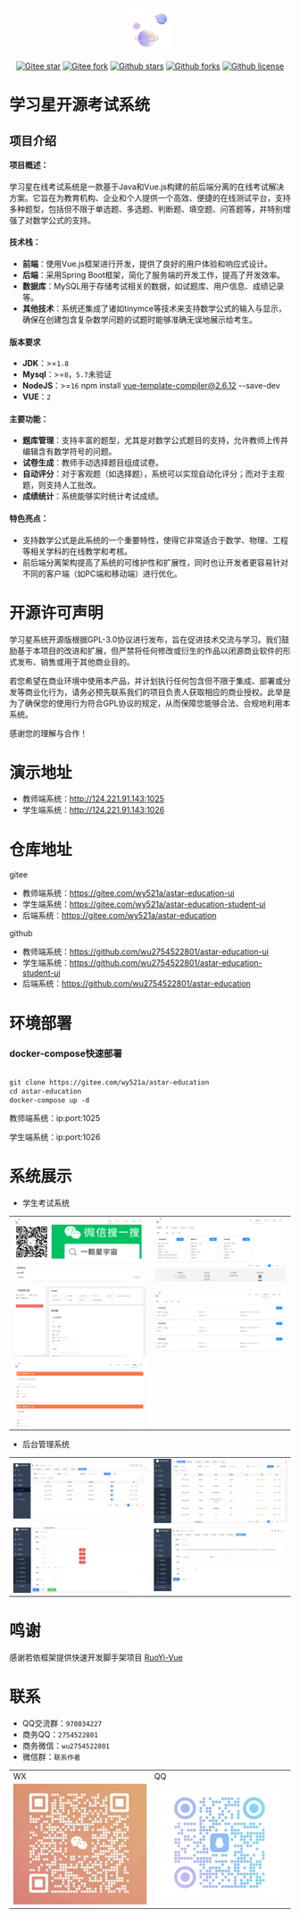 <p></p>
<p></p>

<p align="center">
<a href="https://gitee.com/wy521a/astar-education" target="_blank">
 <img src="./demo/logo/logo.png" height="80"/>
<a/>
</p>

<div align="center">

[![Gitee star](https://gitee.com/wy521a/astar-education/badge/star.svg)](https://gitee.com/wy521a/astar-education)
[![Gitee fork](https://gitee.com/wy521a/astar-education/badge/fork.svg)](https://gitee.com/wy521a/astar-education)
[![Github stars](https://img.shields.io/github/stars/wu2754522801/astar-education)](https://github.com/wu2754522801/astar-education)
[![Github forks](https://img.shields.io/github/forks/wu2754522801/astar-education)](https://github.com/wu2754522801/astar-education)
[![Github license](https://img.shields.io/github/license/wu2754522801/astar-education)](https://img.shields.io/github/license/wu2754522801/astar-education)

</div>

# 学习星开源考试系统

## 项目介绍

#### 项目概述：

学习星在线考试系统是一款基于Java和Vue.js构建的前后端分离的在线考试解决方案。它旨在为教育机构、企业和个人提供一个高效、便捷的在线测试平台，支持多种题型，包括但不限于单选题、多选题、判断题、填空题、问答题等，并特别增强了对数学公式的支持。

#### 技术栈：

- **前端**：使用Vue.js框架进行开发，提供了良好的用户体验和响应式设计。
- **后端**：采用Spring Boot框架，简化了服务端的开发工作，提高了开发效率。
- **数据库**：MySQL用于存储考试相关的数据，如试题库、用户信息、成绩记录等。
- **其他技术**：系统还集成了诸如tinymce等技术来支持数学公式的输入与显示，确保在创建包含复杂数学问题的试题时能够准确无误地展示给考生。

#### 版本要求
- **JDK**：>=`1.8`
- **Mysql**：>=`8`，`5.7`未验证
- **NodeJS**：>=`16` npm install vue-template-compiler@2.6.12 --save-dev
- **VUE**：`2`

#### 主要功能：

- **题库管理**：支持丰富的题型，尤其是对数学公式题目的支持，允许教师上传并编辑含有数学符号的问题。
- **试卷生成**：教师手动选择题目组成试卷。
- **自动评分**：对于客观题（如选择题），系统可以实现自动化评分；而对于主观题，则支持人工批改。
- **成绩统计**：系统能够实时统计考试成绩。

#### 特色亮点：

- 支持数学公式是此系统的一个重要特性，使得它非常适合于数学、物理、工程等相关学科的在线教学和考核。
- 前后端分离架构提高了系统的可维护性和扩展性，同时也让开发者更容易针对不同的客户端（如PC端和移动端）进行优化。

# 开源许可声明

学习星系统开源版根据GPL-3.0协议进行发布，旨在促进技术交流与学习。我们鼓励基于本项目的改进和扩展，但严禁将任何修改或衍生的作品以闭源商业软件的形式发布、销售或用于其他商业目的。

若您希望在商业环境中使用本产品，并计划执行任何包含但不限于集成、部署或分发等商业化行为，请务必预先联系我们的项目负责人获取相应的商业授权。此举是为了确保您的使用行为符合GPL协议的规定，从而保障您能够合法、合规地利用本系统。

感谢您的理解与合作！

# 演示地址

* 教师端系统：http://124.221.91.143:1025
* 学生端系统：http://124.221.91.143:1026

# 仓库地址
gitee
* 教师端系统：https://gitee.com/wy521a/astar-education-ui
* 学生端系统：https://gitee.com/wy521a/astar-education-student-ui
* 后端系统：https://gitee.com/wy521a/astar-education

github
* 教师端系统：https://github.com/wu2754522801/astar-education-ui
* 学生端系统：https://github.com/wu2754522801/astar-education-student-ui
* 后端系统：https://github.com/wu2754522801/astar-education

# 环境部署

### docker-compose快速部署
```shell

git clone https://gitee.com/wy521a/astar-education
cd astar-education
docker-compose up -d
```
教师端系统：ip:port:1025

学生端系统：ip:port:1026

# 系统展示

* 学生考试系统
<table>
    <tr>
        <td><img src="./demo/xsshouye.png"/></td>
        <td><img src="./demo/xskaoshi.png"/></td>
    </tr>
    <tr>
        <td><img src="./demo/xskaoshixiangqing.png"/></td>
        <td><img src="./demo/xskaoshijilu.png"/></td>
    </tr>
    <tr>
        <td><img src="./demo/xscuotiji.png"/></td>
    </tr>
</table>

* 后台管理系统

<table>
    <tr>
        <td><img src="./demo/shijuan.png"/></td>
        <td><img src="./demo/tiku.png"/></td>
    </tr>
    <tr>
        <td><img src="./demo/danxuan.png"/></td>
        <td><img src="./demo/tiankongti.png"/></td>
    </tr>
</table>

# 鸣谢

感谢若依框架提供快速开发脚手架项目
<a href="https://gitee.com/y_project/RuoYi-Vue">RuoYi-Vue</a>

# 联系

* QQ交流群：`978034227`
* 商务QQ：`2754522801`
* 商务微信：`wu2754522801`
* 微信群：`联系作者`

<table>
    <tr>
        <td>WX</td>
        <td>QQ</td>
    </tr>
    <tr>
        <td><img src="./demo/WX.png"/></td>
        <td><img src="./demo/QQ.png"/></td>
    </tr>
</table>